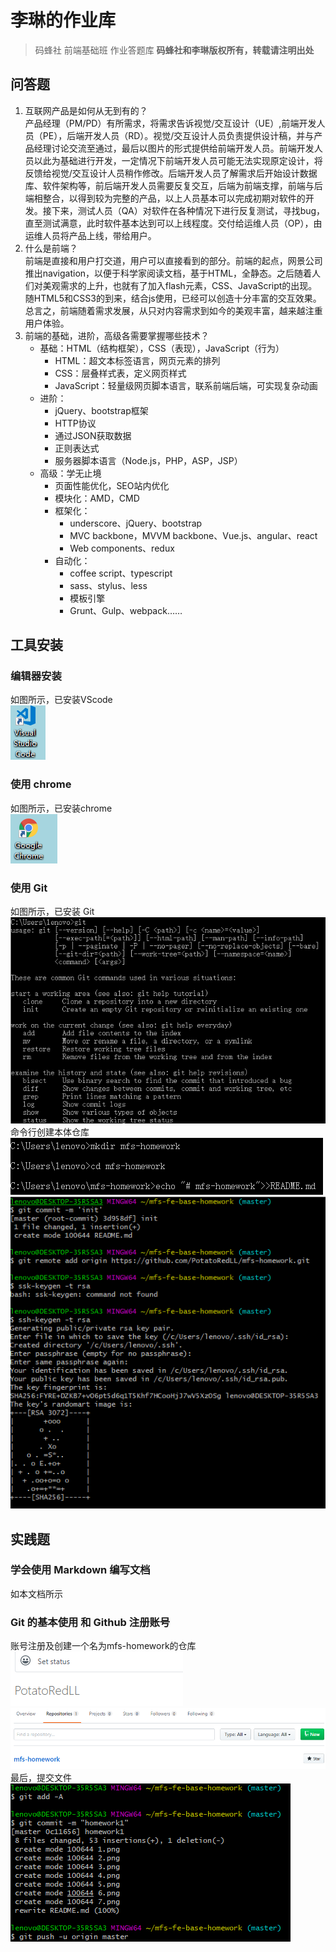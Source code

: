 # 李琳的作业库
> 码蜂社 前端基础班 作业答题库
**码蜂社和李琳版权所有，转载请注明出处**

## **问答题**
1. 互联网产品是如何从无到有的？   
产品经理（PM/PD）有所需求，将需求告诉视觉/交互设计（UE）,前端开发人员（PE），后端开发人员（RD）。视觉/交互设计人员负责提供设计稿，并与产品经理讨论交流至通过，最后以图片的形式提供给前端开发人员。前端开发人员以此为基础进行开发，一定情况下前端开发人员可能无法实现原定设计，将反馈给视觉/交互设计人员稍作修改。后端开发人员了解需求后开始设计数据库、软件架构等，前后端开发人员需要反复交互，后端为前端支撑，前端与后端相整合，以得到较为完整的产品，以上人员基本可以完成初期对软件的开发。接下来，测试人员（QA）对软件在各种情况下进行反复测试，寻找bug，直至测试满意，此时软件基本达到可以上线程度。交付给运维人员（OP），由运维人员将产品上线，带给用户。
2. 什么是前端？   
前端是直接和用户打交道，用户可以直接看到的部分。前端的起点，网景公司推出navigation，以便于科学家阅读文档，基于HTML，全静态。之后随着人们对美观需求的上升，也就有了加入flash元素，CSS、JavaScript的出现。随HTML5和CSS3的到来，结合js使用，已经可以创造十分丰富的交互效果。总言之，前端随着需求发展，从只对内容需求到如今的美观丰富，越来越注重用户体验。
3. 前端的基础，进阶，高级各需要掌握哪些技术？   
   * 基础：HTML（结构框架），CSS（表现），JavaScript（行为）   
      * HTML：超文本标签语言，网页元素的排列
      * CSS：层叠样式表，定义网页样式
      * JavaScript：轻量级网页脚本语言，联系前端后端，可实现复杂动画     
   * 进阶：
      * jQuery、bootstrap框架
      * HTTP协议
      * 通过JSON获取数据
      * 正则表达式
      * 服务器脚本语言（Node.js，PHP，ASP，JSP）
   * 高级：学无止境
      * 页面性能优化，SEO站内优化
      * 模块化：AMD，CMD
      * 框架化：
           * underscore、jQuery、bootstrap
           * MVC backbone，MVVM backbone、Vue.js、angular、react
           * Web components、redux
      * 自动化：
           * coffee script、typescript
           * sass、stylus、less
           * 模板引擎
           * Grunt、Gulp、webpack……
## **工具安装**
### **编辑器安装**
如图所示，已安装VScode    
![](pic/1.png)        
### **使用 chrome**
如图所示，已安装chrome    
![](pic/2.png)  
### **使用 Git**
如图所示，已安装 Git   
![](pic/3.png)   
命令行创建本体仓库   
![](pic/5.png)   
![](pic/4.png)
## **实践题**
### **学会使用 Markdown 编写文档**
如本文档所示
### **Git 的基本使用 和 Github 注册账号**
账号注册及创建一个名为mfs-homework的仓库   
![](pic/6.png)  
![](pic/7.png)   
最后，提交文件   
![](pic/8.png)  
